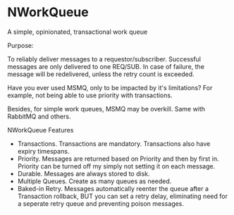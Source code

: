 # NWorkQueue
A simple, opinionated, transactional work queue

Purpose:

To reliably deliver messages to a requestor/subscriber.  Successful messages are only delivered to one REQ/SUB.  In case of failure, the message will be redelivered, unless the retry count is exceeded.

Have you ever used MSMQ, only to be impacted by it's limitations?  For example, not being able to use priority with transactions.

Besides, for simple work queues, MSMQ may be overkill.  Same with RabbitMQ and others.

NWorkQueue Features

* Transactions.  Transactions are mandatory.  Transactions also have expiry timespans.
* Priority.  Messages are returned based on Priority and then by first in.  Priority can be turned off my simply not setting it on each message.
* Durable.  Messages are always stored to disk.  
* Multiple Queues.  Create as many queues as needed.
* Baked-in Retry.  Messages automatically reenter the queue after a Transaction rollback, BUT you can set a retry delay, eliminating need for a seperate retry queue and preventing poison messages.
